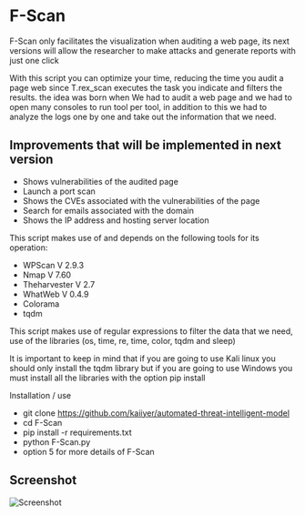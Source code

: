 # F-Scan
F-Scan only facilitates the visualization when auditing a web page, its next versions will allow the researcher to make attacks and generate reports with just one click


With this script you can optimize your time, reducing the time you audit a page web since T.rex_scan executes the task you indicate and filters the results. the idea was born when We had to audit a web page and we had to open many consoles to run tool per tool, in addition to this we had to analyze the logs one by one and take out the information that we need.

<h2>Improvements that will be implemented in next version</h2>
 
* Shows vulnerabilities of the audited page
* Launch a port scan
* Shows the CVEs associated with the vulnerabilities of the page
* Search for emails associated with the domain
* Shows the IP address and hosting server location

This script makes use of and depends on the following tools for its operation:

* WPScan V 2.9.3
* Nmap V 7.60
* Theharvester V 2.7
* WhatWeb V 0.4.9
* Colorama
* tqdm


This script makes use of regular expressions to filter the data that we need, use of the libraries (os, time, re, time, color, tqdm and sleep)

It is important to keep in mind that if you are going to use Kali linux you should only install the tqdm library but if you are going to use Windows you must install all the libraries with the option pip install

Installation / use

* git clone https://github.com/kaiiyer/automated-threat-intelligent-model
* cd F-Scan
* pip install -r requirements.txt
* python F-Scan.py
* option 5 for more details of F-Scan

## Screenshot
<img src="https://66.media.tumblr.com/6d6e71f43eb0e534c3dee79e1af615f4/tumblr_pllc6nwl561wnca1uo1_1280.png" alt="Screenshot">

